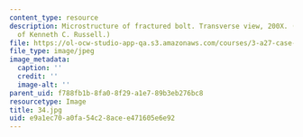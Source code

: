```yaml
---
content_type: resource
description: Microstructure of fractured bolt. Transverse view, 200X. (Image Courtesy
  of Kenneth C. Russell.)
file: https://ol-ocw-studio-app-qa.s3.amazonaws.com/courses/3-a27-case-studies-in-forensic-metallurgy-fall-2007/e9a1ec70a0fa54c28acee471605e6e92_34.jpg
file_type: image/jpeg
image_metadata:
  caption: ''
  credit: ''
  image-alt: ''
parent_uid: f788fb1b-8fa0-8f29-a1e7-89b3eb276bc8
resourcetype: Image
title: 34.jpg
uid: e9a1ec70-a0fa-54c2-8ace-e471605e6e92
---
```

